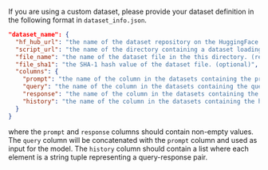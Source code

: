 If you are using a custom dataset, please provide your dataset definition in the following format in `dataset_info.json`.

```json
"dataset_name": {
  "hf_hub_url": "the name of the dataset repository on the HuggingFace hub. (if specified, ignore below 3 arguments)",
  "script_url": "the name of the directory containing a dataset loading script. (if specified, ignore below 2 arguments)",
  "file_name": "the name of the dataset file in the this directory. (required if above are not specified)",
  "file_sha1": "the SHA-1 hash value of the dataset file. (optional)",
  "columns": {
    "prompt": "the name of the column in the datasets containing the prompts. (default: instruction)",
    "query": "the name of the column in the datasets containing the queries. (default: input)",
    "response": "the name of the column in the datasets containing the responses. (default: output)",
    "history": "the name of the column in the datasets containing the history of chat. (default: None)"
  }
}
```

where the `prompt` and `response` columns should contain non-empty values. The `query` column will be concatenated with the `prompt` column and used as input for the model. The `history` column should contain a list where each element is a string tuple representing a query-response pair.
